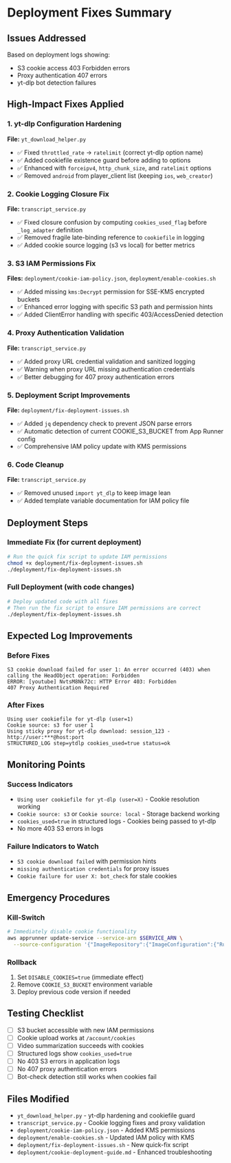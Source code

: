 # Deployment Fixes Summary

## Issues Addressed

Based on deployment logs showing:
- S3 cookie access 403 Forbidden errors
- Proxy authentication 407 errors  
- yt-dlp bot detection failures

## High-Impact Fixes Applied

### 1. yt-dlp Configuration Hardening
**File:** `yt_download_helper.py`
- ✅ Fixed `throttled_rate` → `ratelimit` (correct yt-dlp option name)
- ✅ Added cookiefile existence guard before adding to options
- ✅ Enhanced with `forceipv4`, `http_chunk_size`, and `ratelimit` options
- ✅ Removed `android` from player_client list (keeping `ios`, `web_creator`)

### 2. Cookie Logging Closure Fix
**File:** `transcript_service.py`
- ✅ Fixed closure confusion by computing `cookies_used_flag` before `_log_adapter` definition
- ✅ Removed fragile late-binding reference to `cookiefile` in logging
- ✅ Added cookie source logging (s3 vs local) for better metrics

### 3. S3 IAM Permissions Fix
**Files:** `deployment/cookie-iam-policy.json`, `deployment/enable-cookies.sh`
- ✅ Added missing `kms:Decrypt` permission for SSE-KMS encrypted buckets
- ✅ Enhanced error logging with specific S3 path and permission hints
- ✅ Added ClientError handling with specific 403/AccessDenied detection

### 4. Proxy Authentication Validation
**File:** `transcript_service.py`
- ✅ Added proxy URL credential validation and sanitized logging
- ✅ Warning when proxy URL missing authentication credentials
- ✅ Better debugging for 407 proxy authentication errors

### 5. Deployment Script Improvements
**File:** `deployment/fix-deployment-issues.sh`
- ✅ Added `jq` dependency check to prevent JSON parse errors
- ✅ Automatic detection of current COOKIE_S3_BUCKET from App Runner config
- ✅ Comprehensive IAM policy update with KMS permissions

### 6. Code Cleanup
**File:** `transcript_service.py`
- ✅ Removed unused `import yt_dlp` to keep image lean
- ✅ Added template variable documentation for IAM policy file

## Deployment Steps

### Immediate Fix (for current deployment)
```bash
# Run the quick fix script to update IAM permissions
chmod +x deployment/fix-deployment-issues.sh
./deployment/fix-deployment-issues.sh
```

### Full Deployment (with code changes)
```bash
# Deploy updated code with all fixes
# Then run the fix script to ensure IAM permissions are correct
./deployment/fix-deployment-issues.sh
```

## Expected Log Improvements

### Before Fixes
```
S3 cookie download failed for user 1: An error occurred (403) when calling the HeadObject operation: Forbidden
ERROR: [youtube] NvtsM8Nk72c: HTTP Error 403: Forbidden
407 Proxy Authentication Required
```

### After Fixes
```
Using user cookiefile for yt-dlp (user=1)
Cookie source: s3 for user 1
Using sticky proxy for yt-dlp download: session_123 - http://user:***@host:port
STRUCTURED_LOG step=ytdlp cookies_used=true status=ok
```

## Monitoring Points

### Success Indicators
- `Using user cookiefile for yt-dlp (user=X)` - Cookie resolution working
- `Cookie source: s3` or `Cookie source: local` - Storage backend working
- `cookies_used=true` in structured logs - Cookies being passed to yt-dlp
- No more 403 S3 errors in logs

### Failure Indicators to Watch
- `S3 cookie download failed` with permission hints
- `missing authentication credentials` for proxy issues
- `Cookie failure for user X: bot_check` for stale cookies

## Emergency Procedures

### Kill-Switch
```bash
# Immediately disable cookie functionality
aws apprunner update-service --service-arn $SERVICE_ARN \
  --source-configuration '{"ImageRepository":{"ImageConfiguration":{"RuntimeEnvironmentVariables":{"DISABLE_COOKIES":"true"}}}}'
```

### Rollback
1. Set `DISABLE_COOKIES=true` (immediate effect)
2. Remove `COOKIE_S3_BUCKET` environment variable  
3. Deploy previous code version if needed

## Testing Checklist

- [ ] S3 bucket accessible with new IAM permissions
- [ ] Cookie upload works at `/account/cookies` 
- [ ] Video summarization succeeds with cookies
- [ ] Structured logs show `cookies_used=true`
- [ ] No 403 S3 errors in application logs
- [ ] No 407 proxy authentication errors
- [ ] Bot-check detection still works when cookies fail

## Files Modified

- `yt_download_helper.py` - yt-dlp hardening and cookiefile guard
- `transcript_service.py` - Cookie logging fixes and proxy validation
- `deployment/cookie-iam-policy.json` - Added KMS permissions
- `deployment/enable-cookies.sh` - Updated IAM policy with KMS
- `deployment/fix-deployment-issues.sh` - New quick-fix script
- `deployment/cookie-deployment-guide.md` - Enhanced troubleshooting